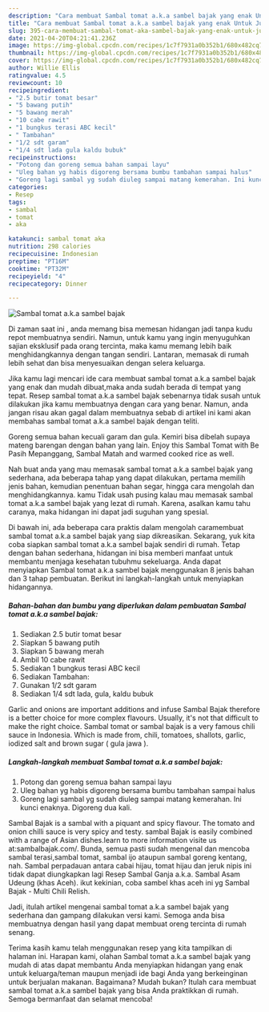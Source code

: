 ```yaml
---
description: "Cara membuat Sambal tomat a.k.a sambel bajak yang enak Untuk Jualan"
title: "Cara membuat Sambal tomat a.k.a sambel bajak yang enak Untuk Jualan"
slug: 395-cara-membuat-sambal-tomat-aka-sambel-bajak-yang-enak-untuk-jualan
date: 2021-04-20T04:21:41.236Z
image: https://img-global.cpcdn.com/recipes/1c7f7931a0b352b1/680x482cq70/sambal-tomat-aka-sambel-bajak-foto-resep-utama.jpg
thumbnail: https://img-global.cpcdn.com/recipes/1c7f7931a0b352b1/680x482cq70/sambal-tomat-aka-sambel-bajak-foto-resep-utama.jpg
cover: https://img-global.cpcdn.com/recipes/1c7f7931a0b352b1/680x482cq70/sambal-tomat-aka-sambel-bajak-foto-resep-utama.jpg
author: Willie Ellis
ratingvalue: 4.5
reviewcount: 10
recipeingredient:
- "2.5 butir tomat besar"
- "5 bawang putih"
- "5 bawang merah"
- "10 cabe rawit"
- "1 bungkus terasi ABC kecil"
- " Tambahan"
- "1/2 sdt garam"
- "1/4 sdt lada gula kaldu bubuk"
recipeinstructions:
- "Potong dan goreng semua bahan sampai layu"
- "Uleg bahan yg habis digoreng bersama bumbu tambahan sampai halus"
- "Goreng lagi sambal yg sudah diuleg sampai matang kemerahan. Ini kunci enaknya. Digoreng dua kali."
categories:
- Resep
tags:
- sambal
- tomat
- aka

katakunci: sambal tomat aka 
nutrition: 298 calories
recipecuisine: Indonesian
preptime: "PT16M"
cooktime: "PT32M"
recipeyield: "4"
recipecategory: Dinner

---
```



![Sambal tomat a.k.a sambel bajak](https://img-global.cpcdn.com/recipes/1c7f7931a0b352b1/680x482cq70/sambal-tomat-aka-sambel-bajak-foto-resep-utama.jpg)

Di zaman  saat ini , anda memang bisa memesan hidangan jadi tanpa kudu repot membuatnya sendiri. Namun, untuk kamu yang ingin menyuguhkan sajian eksklusif pada orang tercinta, maka kamu memang lebih baik menghidangkannya dengan tangan sendiri. Lantaran, memasak di rumah lebih sehat dan bisa menyesuaikan dengan selera keluarga.

Jika kamu lagi mencari ide cara membuat sambal tomat a.k.a sambel bajak yang enak dan mudah dibuat,maka anda sudah berada di tempat yang tepat. Resep sambal tomat a.k.a sambel bajak  sebenarnya tidak susah untuk dilakukan jika kamu membuatnya dengan cara yang benar. Namun, anda jangan risau akan gagal dalam membuatnya 
sebab di artikel ini kami akan membahas sambal tomat a.k.a sambel bajak dengan teliti.  

Goreng semua bahan kecuali garam dan gula. Kemiri bisa dibelah supaya mateng barengan dengan bahan yang lain. Enjoy this Sambal Tomat with Be Pasih Mepanggang, Sambal Matah and warmed cooked rice as well.

Nah buat anda yang mau memasak sambal tomat a.k.a sambel bajak yang sederhana, ada beberapa tahap yang dapat dilakukan, pertama memilih jenis bahan, kemudian penentuan bahan segar, hingga cara mengolah dan menghidangkannya. kamu Tidak usah pusing kalau mau memasak sambal tomat a.k.a sambel bajak yang lezat di rumah. Karena, asalkan kamu  tahu caranya, maka hidangan ini dapat jadi suguhan yang spesial.

Di bawah ini, ada beberapa cara praktis  dalam mengolah caramembuat sambal tomat a.k.a sambel bajak yang siap dikreasikan. Sekarang, yuk kita coba siapkan sambal tomat a.k.a sambel bajak sendiri di rumah. Tetap dengan bahan sederhana, hidangan ini bisa memberi manfaat untuk membantu menjaga kesehatan tubuhmu sekeluarga. Anda dapat menyiapkan Sambal tomat a.k.a sambel bajak menggunakan 8 jenis bahan dan 3 tahap pembuatan. Berikut ini langkah-langkah untuk menyiapkan hidangannya.

<!--inarticleads1-->

##### Bahan-bahan dan bumbu yang diperlukan dalam pembuatan Sambal tomat a.k.a sambel bajak:

1. Sediakan 2.5 butir tomat besar
1. Siapkan 5 bawang putih
1. Siapkan 5 bawang merah
1. Ambil 10 cabe rawit
1. Sediakan 1 bungkus terasi ABC kecil
1. Sediakan  Tambahan:
1. Gunakan 1/2 sdt garam
1. Sediakan 1/4 sdt lada, gula, kaldu bubuk


Garlic and onions are important additions and infuse Sambal Bajak therefore is a better choice for more complex flavours. Usually, it&#39;s not that difficult to make the right choice. Sambal tomat or sambal bajak is a very famous chili sauce in Indonesia. Which is made from, chili, tomatoes, shallots, garlic, iodized salt and brown sugar ( gula jawa ). 

<!--inarticleads2-->

##### Langkah-langkah membuat Sambal tomat a.k.a sambel bajak:

1. Potong dan goreng semua bahan sampai layu
1. Uleg bahan yg habis digoreng bersama bumbu tambahan sampai halus
1. Goreng lagi sambal yg sudah diuleg sampai matang kemerahan. Ini kunci enaknya. Digoreng dua kali.


Sambal Bajak is a sambal with a piquant and spicy flavour. The tomato and onion chilli sauce is very spicy and testy. sambal Bajak is easily combined with a range of Asian dishes.learn to more information visite us at:sambalbajak.com/. Bunda, semua pasti sudah mengenal dan mencoba sambal terasi,sambal tomat, sambal ijo ataupun sambal goreng kentang, nah. Sambal perpadauan antara cabai hijau, tomat hijau dan jeruk nipis ini tidak dapat diungkapkan lagi Resep Sambal Ganja a.k.a. Sambal Asam Udeung (khas Aceh). ikut kekinian, coba sambel khas aceh ini yg Sambal Bajak - Multi Chili Relish. 

Jadi, itulah artikel mengenai  sambal tomat a.k.a sambel bajak  yang sederhana dan gampang dilakukan versi kami. Semoga anda bisa membuatnya dengan hasil yang dapat membuat oreng tercinta di rumah senang. 

Terima kasih kamu telah menggunakan resep yang kita tampilkan di halaman ini. Harapan kami, olahan  Sambal tomat a.k.a sambel bajak yang mudah di atas dapat membantu Anda menyiapkan hidangan yang enak untuk keluarga/teman maupun menjadi ide bagi Anda yang berkeinginan untuk berjualan makanan. Bagaimana? Mudah bukan? Itulah cara membuat sambal tomat a.k.a sambel bajak yang bisa Anda praktikkan di rumah. Semoga bermanfaat dan selamat mencoba!

